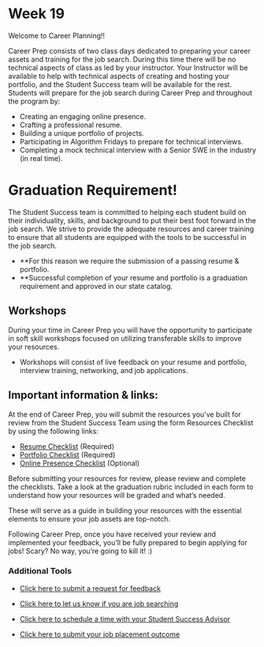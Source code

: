 # Week 19

Welcome to Career Planning!!

Career Prep consists of two class days dedicated to preparing your career assets and training for the job search. During this time there will be no technical aspects of class as led by your instructor. Your Instructor will be available to help with technical aspects of creating and hosting your portfolio, and the Student Success team will be available for the rest. Students will prepare for the job search during Career Prep and throughout the program by:

- Creating an engaging online presence.
- Crafting a professional resume.
- Building a unique portfolio of projects.
- Participating in Algorithm Fridays to prepare for technical interviews.
- Completing a mock technical interview with a Senior SWE in the industry (in real time).

# Graduation Requirement!

The Student Success team is committed to helping each student build on their individuality, skills, and background to put their best foot forward in the job search. We strive to provide the adequate resources and career training to ensure that all students are equipped with the tools to be successful in the job search. 
- **For this reason we require the submission of a passing resume & portfolio. 
- **Successful completion of your resume and portfolio is a graduation requirement and approved in our state catalog.

## Workshops

During your time in Career Prep you will have the opportunity to participate in soft skill workshops focused on utilizing transferable skills to improve your resources. 
- Workshops will consist of live feedback on your resume and portfolio, interview training, networking, and job applications.


## Important information & links:

At the end of Career Prep, you will submit the resources you’ve built for review from the Student Success Team using the form Resources Checklist by using the following links:

- [Resume Checklist](https://share.hsforms.com/1iUV78tYwQQiZukMZ1puspA1id8k) (Required)
- [Portfolio Checklist](https://share.hsforms.com/1o8aJchbzRoqBdeNHP6bsvA1id8k) (Required)
- [Online Presence Checklist](https://share.hsforms.com/1SVQEpBt2RVyPH8s1fx3W5w1id8k) (Optional)

Before submitting your resources for review, please review and complete the checklists. Take a look at the graduation rubric included in each form to understand how your resources will be graded and what’s needed. 

These will serve as a guide in building your resources with the essential elements to ensure your job assets are top-notch. 

Following Career Prep, once you have received your review and implemented your feedback, you’ll be fully prepared to begin applying for jobs! Scary? No way, you’re going to kill it! :)

### Additional Tools
- [Click here to submit a request for feedback](https://share.hsforms.com/1C8GYYgxgTC-M_toWQT-uHA1id8k)

- [Click here to let us know if you are job searching](https://share.hsforms.com/10VcXL8UHR-my4N9h9vod3w1id8k)

- [Click here to schedule a time with your Student Success Advisor](https://app.hubspot.com/meetings/angela98/book-a-meeting-)

- [Click here to submit your job placement outcome](https://share.hsforms.com/1DEXUxvm1RaeUfbU69vB8Fg1id8k)



